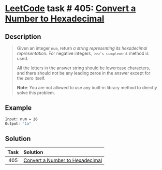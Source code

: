 # [LeetCode][leetcode] task # 405: [Convert a Number to Hexadecimal][task]

Description
-----------

> Given an integer `num`, return _a string representing its hexadecimal representation_.
> For negative integers, `two’s complement` method is used.
> 
> All the letters in the answer string should be lowercase characters,
> and there should not be any leading zeros in the answer except for the zero itself.
> 
> **Note**: You are not allowed to use any built-in library method to directly solve this problem.

 Example
-------

```sh
Input: num = 26
Output: "1a"
```

Solution
--------

| Task | Solution                                    |
|:----:|:--------------------------------------------|
| 405  | [Convert a Number to Hexadecimal][solution] |


[leetcode]: <http://leetcode.com/>
[task]: <https://leetcode.com/problems/convert-a-number-to-hexadecimal/>
[solution]: <https://github.com/wellaxis/witalis-jkit/blob/main/module/tasks/src/main/java/com/witalis/jkit/tasks/core/task/leetcode/h5/p405/option/Practice.java>
